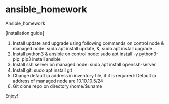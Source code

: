 # ansible_homework
Ansible_homework

[Installation guide]
1. Install update and upgrade using following commands on control node & managed node:
sudo apt install update, &, sudo apt install upgrade
2. Install python3 & ansible on control node:
sudo apt install -y python3-pip:
pip3 install ansible
3. Install ssh server on managed node:
sudo apt install openssh-server
4. Install git:
sudo apt install git
5. Change default ip address in inventory file, if it is required:
Default ip address of managed node are 10.10.10.5/24
6. Git clone repo on directory /home/$uname

Enjoy!
